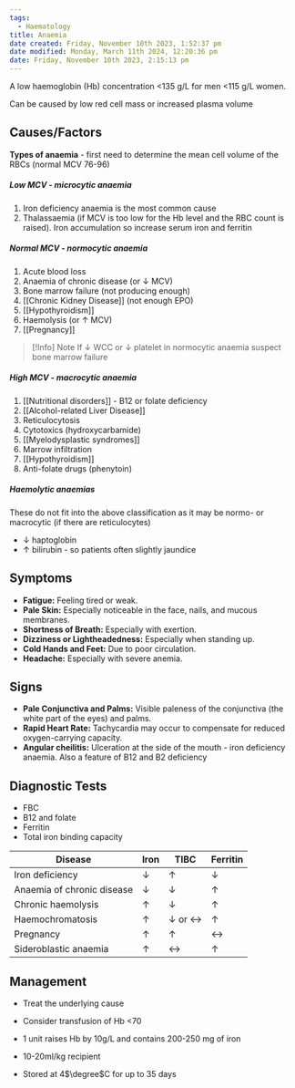 ```yaml
---
tags:
  - Haematology
title: Anaemia
date created: Friday, November 10th 2023, 1:52:37 pm
date modified: Monday, March 11th 2024, 12:20:36 pm
date: Friday, November 10th 2023, 2:15:13 pm
---
```

A low haemoglobin (Hb) concentration <135 g/L for men <115 g/L women.

Can be caused by low red cell mass or increased plasma volume


## Causes/Factors

**Types of anaemia** - first need to determine the mean cell volume of the RBCs (normal MCV 76-96)

##### Low MCV - **microcytic anaemia**
1. Iron deficiency anaemia is the most common cause
2. Thalassaemia (if MCV is too low for the Hb level and the RBC count is raised). Iron accumulation so increase serum iron and ferritin

##### Normal MCV - normocytic anaemia
1. Acute blood loss
2. Anaemia of chronic disease (or $\downarrow$ MCV)
3. Bone marrow failure (not producing enough)
4. [[Chronic Kidney Disease]] (not enough EPO)
5. [[Hypothyroidism]]
6. Haemolysis (or $\uparrow$ MCV)
7. [[Pregnancy]]

> [!Info] Note
> If $\downarrow$ WCC or $\downarrow$ platelet in normocytic anaemia suspect bone marrow failure


##### High MCV - macrocytic anaemia 
1. [[Nutritional disorders]] - B12 or folate deficiency
2. [[Alcohol-related Liver Disease]]
3. Reticulocytosis
4. Cytotoxics (hydroxycarbamide)
5. [[Myelodysplastic syndromes]]
6. Marrow infiltration
7. [[Hypothyroidism]]
8. Anti-folate drugs (phenytoin)


##### Haemolytic anaemias
These do not fit into the above classification as it may be normo- or macrocytic (if there are reticulocytes)
- $\downarrow$ haptoglobin
- $\uparrow$ bilirubin - so patients often slightly jaundice
## Symptoms

- **Fatigue:** Feeling tired or weak.
- **Pale Skin:** Especially noticeable in the face, nails, and mucous membranes.
- **Shortness of Breath:** Especially with exertion.
- **Dizziness or Lightheadedness:** Especially when standing up.
- **Cold Hands and Feet:** Due to poor circulation.
- **Headache:** Especially with severe anemia.

## Signs

- **Pale Conjunctiva and Palms:** Visible paleness of the conjunctiva (the white part of the eyes) and palms.
- **Rapid Heart Rate:** Tachycardia may occur to compensate for reduced oxygen-carrying capacity.
- **Angular cheilitis:** Ulceration at the side of the mouth - iron deficiency anaemia. Also a feature of B12 and B2 deficiency

## Diagnostic Tests

- FBC
- B12 and folate
- Ferritin
- Total iron binding capacity

| Disease                    | Iron         | TIBC                              | Ferritin          |
| -------------------------- | ------------ | --------------------------------- | ----------------- |
| Iron deficiency            | $\downarrow$ | $\uparrow$                        | $\downarrow$      |
| Anaemia of chronic disease | $\downarrow$ | $\downarrow$                      | $\uparrow$        |
| Chronic haemolysis         | $\uparrow$   | $\downarrow$                      | $\uparrow$        |
| Haemochromatosis           | $\uparrow$   | $\downarrow$ or $\leftrightarrow$ | $\uparrow$        |
| Pregnancy                  | $\uparrow$   | $\uparrow$                        | $\leftrightarrow$ |
| Sideroblastic anaemia      | $\uparrow$   | $\leftrightarrow$                 | $\uparrow$                  |

## Management

- Treat the underlying cause 
- Consider transfusion of Hb <70

- 1 unit raises Hb by 10g/L and contains 200-250 mg of iron
- 10-20ml/kg recipient
- Stored at 4$\degree$C for up to 35 days

